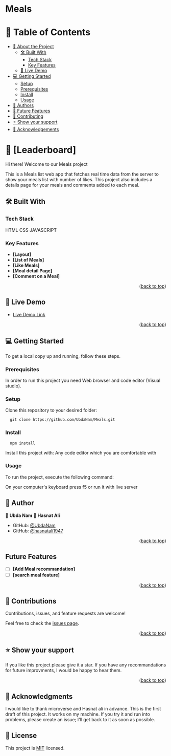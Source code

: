 # Meals
<a name="readme-top"></a>

<!-- TABLE OF CONTENTS -->

# 📗 Table of Contents

- [📖 About the Project](#about-project)
  - [🛠 Built With](#built-with)
    - [Tech Stack](#tech-stack)
    - [Key Features](#key-features)
  - [🚀 Live Demo](#live-demo)
- [💻 Getting Started](#getting-started)
  - [Setup](#setup)
  - [Prerequisites](#prerequisites)
  - [Install](#install)
  - [Usage](#usage)
- [👥 Authors](#authors)
- [🔭 Future Features](#future-features)
- [🤝 Contributing](#contributing)
- [⭐️ Show your support](#support)
- [🙏 Acknowledgements](#acknowledgements)

<!-- PROJECT DESCRIPTION -->

# 📖 [Leaderboard] <a name="about-project">
Hi there! Welcome to our Meals project</a>

This is a Meals list web app that fetches real time data from the server to show your meals list with number of likes. This project also includes a details page for your meals and comments added to each meal.

## 🛠 Built With 

### Tech Stack 
HTML
CSS
JAVASCRIPT

### Key Features 

- **[Layout]**
- **[List of Meals]**
- **[Like Meals]**
- **[Meal detail Page]**
- **[Comment on a Meal]**

<p align="right">(<a href="#readme-top">back to top</a>)</p>

## 🚀 Live Demo <a name="live-demo"></a>

- [Live Demo Link](#)

<p align="right">(<a href="#readme-top">back to top</a>)</p>

<!-- GETTING STARTED -->

## 💻 Getting Started <a name="getting-started"></a>

To get a local copy up and running, follow these steps.

### Prerequisites

In order to run this project you need Web browser and code editor (Visual studio).

### Setup

Clone this repository to your desired folder:

``` snippet
  git clone https://github.com/UbdaNam/Meals.git
```

### Install

``` snippet
  npm install
```

Install this project with: Any code editor which you are comfortable with

### Usage

To run the project, execute the following command: 

On your computer's keyboard press f5 or run it with live server

<!-- AUTHORS -->

## 👥 Author <a name="authors"></a>

👤 **Ubda Nam**
👤 **Hasnat Ali**

- GitHub: [@UbdaNam](https://github.com/UbdaNam)
- GitHub: [@hasnatali1947](https://github.com/hasnatali1947)

<p align="right">(<a href="#readme-top">back to top</a>)</p>

<!-- FUTURE FEATURES -->
## Future Features

- [ ] **[Add Meal recommandation]**
- [ ] **[search meal feature]**

<p align="right">(<a href="#readme-top">back to top</a>)</p>

<!-- CONTRIBUTING -->
## 🤝 Contributions

Contributions, issues, and feature requests are welcome!

Feel free to check the [issues page](https://github.com/UbdaNam/Leaderboard/issues).

<p align="right">(<a href="#readme-top">back to top</a>)</p>

<!-- SUPPORT -->

## ⭐ Show your support <a name="support"></a>

If you like this project please give it a star. If you have any recommandations for future improvments, I would be happy to hear them.

<p align="right">(<a href="#readme-top">back to top</a>)</p>

<!-- ACKNOWLEDGEMENTS -->

## 🙏 Acknowledgments <a name="acknowledgements"></a>

I would like to thank microverse and Hasnat ali in advance. This is the first draft of this project. It works on my machine. If you try it and run into problems, please create an issue; I'll get back to it as soon as possible.

## 📝 License
This project is [MIT](./LICENSE) licensed.
